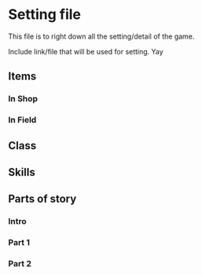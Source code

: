 # Setting file

This file is to right down all the setting/detail of the game.

Include link/file that will be used for setting. Yay

## Items

### In Shop

### In Field

## Class

## Skills

## Parts of story

### Intro

### Part 1

### Part 2
